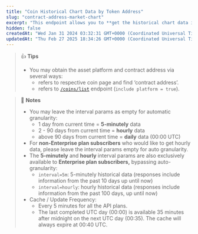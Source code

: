 ```yaml
---
title: "Coin Historical Chart Data by Token Address"
slug: "contract-address-market-chart"
excerpt: "This endpoint allows you to **get the historical chart data including time in UNIX, price, market cap and 24hr volume based on asset platform and particular token contract address**"
hidden: false
createdAt: "Wed Jan 31 2024 03:32:31 GMT+0000 (Coordinated Universal Time)"
updatedAt: "Thu Feb 27 2025 18:34:26 GMT+0000 (Coordinated Universal Time)"
---
```

> 👍 **Tips**
> 
> - You may obtain the asset platform and contract address via several ways:
>   - refers to respective coin page and find ‘contract address’.
>   - refers to [`/coins/list`](/reference/coins-list) endpoint (`include platform = true`).

> 📘 **Notes**
> 
> - You may leave the interval params as empty for automatic granularity:
>   - 1 day from current time = **5-minutely** data
>   - 2 - 90 days from current time = **hourly** data
>   - above 90 days from current time = **daily** data (00:00 UTC)
> - For **non-Enterprise plan subscribers** who would like to get hourly data, please leave the interval params empty for auto granularity.
> - The **5-minutely** and **hourly** interval params are also exclusively available to **Enterprise plan subscribers,** bypassing auto-granularity:
>   - `interval=5m`: 5-minutely historical data (responses include information from the past 10 days up until now)
>   - `interval=hourly`: hourly historical data (responses include information from the past 100 days, up until now)
> - Cache / Update Frequency:  
>   - Every 5 minutes for all the API plans.
>   - The last completed UTC day (00:00) is available 35 minutes after midnight on the next UTC day (00:35). The cache will always expire at 00:40 UTC.
